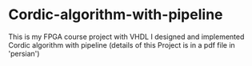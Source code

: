 # Cordic-algorithm-with-pipeline
This is my FPGA course project with VHDL
I designed and implemented Cordic algorithm with pipeline
(details of this Project is in a pdf file in 'persian')

